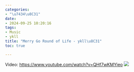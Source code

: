 ```yaml
---
categories:
- "\u7434\u8C31"
date:
- 2024-09-25 10:20:16
tags:
- Music
- ykll
title: "Merry Go Round of Life - ykll\u8C31"
toc: true

---
```

Video: https://www.youtube.com/watch?v=QHf7wKMYieo
![](20240925_094043_Page_1.png)